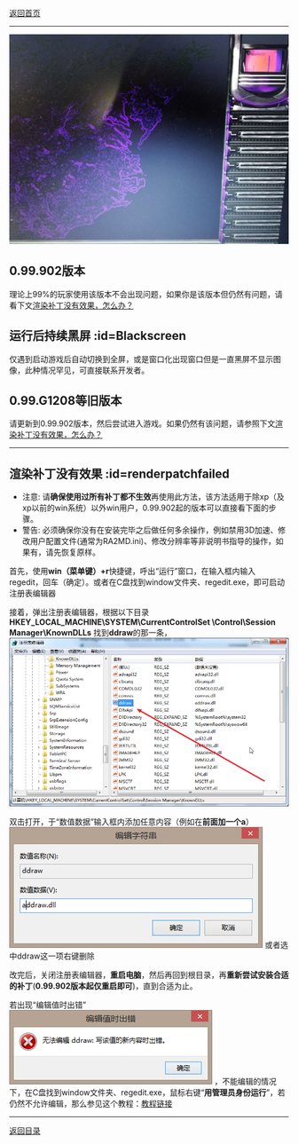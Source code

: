 [返回首页](./index.md)

***
 ![a](../img/jiaocheng11.jpg)

## 0.99.902版本
理论上99%的玩家使用该版本不会出现问题，如果你是该版本但仍然有问题，请看下文[渲染补丁没有效果，怎么办？](./ddraw.md#渲染补丁没有效果)

## 运行后持续黑屏 :id=Blackscreen
仅遇到启动游戏后自动切换到全屏，或是窗口化出现窗口但是一直黑屏不显示图像，此种情况罕见，可直接联系开发者。

## 0.99.G1208等旧版本
请更新到0.99.902版本，然后尝试进入游戏。如果仍然有该问题，请参照下文[渲染补丁没有效果，怎么办？](./ddraw.md#渲染补丁没有效果)

***


## 渲染补丁没有效果 :id=renderpatchfailed
<a name="renderpatchfailed" data-id="renderpatchfailed" class="anchor"></a>
- 注意: 请**确保使用过所有补丁都不生效**再使用此方法，该方法适用于除xp（及xp以前的win系统）以外win用户，0.99.902起的版本可以直接看下面的步骤。
- 警告: 必须确保你没有在安装完毕之后做任何多余操作，例如禁用3D加速、修改用户配置文件(通常为RA2MD.ini)、修改分辨率等非说明书指导的操作，如果有，请先恢复原样。

首先，使用**win（菜单键）+r**快捷键，呼出“运行”窗口，在输入框内输入regedit，回车（确定）。或者在C盘找到window文件夹、regedit.exe，即可启动注册表编辑器

接着，弹出注册表编辑器，根据以下目录
**HKEY_LOCAL_MACHINE\SYSTEM\CurrentControlSet
\Control\Session Manager\KnownDLLs**
找到**ddraw**的那一条，![a](../img/a4.png)

双击打开，于“数值数据”输入框内添加任意内容（例如在**前面加一个a**） ![a](../img/a1.png)
或者选中ddraw这一项右键删除

改完后，关闭注册表编辑器，**重启电脑**，然后再回到根目录，再**重新尝试安装合适的补丁**(**0.99.902版本起仅重启即可**)，直到合适为止。

若出现“编辑值时出错” ![a](../img/a2.png)
，不能编辑的情况下，在C盘找到window文件夹、regedit.exe，鼠标右键“**用管理员身份运行**”，若仍然不允许编辑，那么参见这个教程：[教程链接](https://baijiahao.baidu.com/s?id=1604347607947449668&wfr=spider&for=pc&isFailFlag=1)


***
[返回目录](/QuestionNAnswer/index.md#gaming-problem)
